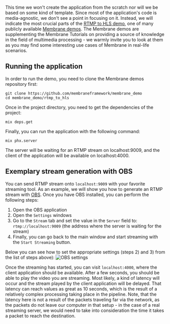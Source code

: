 This time we won't create the application from the scratch nor will we be based on some kind of template.
Since most of the application's code is media-agnostic, we don't see a point in focusing on it. Instead, we will indicate the most crucial parts of the
[RTMP to HLS demo](https://github.com/membraneframework/membrane_demo/rtmp_to_hls), one of many publicly available [Membrane demos](https://github.com/membraneframework/membrane_demo/).
The Membrane demos are supplementing the Membrane Tutorials on providing a source of knowledge in the field of multimedia processing - we warmly invite you to look at them as you may find some interesting
use cases of Membrane in real-life scenarios.

## Running the application

In order to run the demo, you need to clone the Membrane demos repository first:

```console
git clone https://github.com/membraneframework/membrane_demo
cd membrane_demo/rtmp_to_hls
```

Once in the project directory, you need to get the dependencies of the project:

```console
mix deps.get
```

Finally, you can run the application with the following command:

```console
mix phx.server
```

The server will be waiting for an RTMP stream on localhost:9009, and the client of the application will be available on localhost:4000.

## Exemplary stream generation with OBS

You can send RTMP stream onto `localhost:9009` with your favorite streaming tool. As an example, we will show you how to generate an RTMP stream with
[OBS](https://obsproject.com).
Once you have OBS installed, you can perform the following steps:

1. Open the OBS application
1. Open the `Settings` windows
1. Go to the `Stream` tab and set the value in the `Server` field to: `rtmp://localhost:9009` (the address where the server is waiting for the stream)
1. Finally, you can go back to the main window and start streaming with the `Start Streaming` button.

Below you can see how to set the appropriate settings (steps 2) and 3) from the list of steps above):
![OBS settings](doc_assets/OBS_settings.webp)

Once the streaming has started, you can visit `localhost:4000`, where the client application should be available. After a few seconds, you should be able to play
the video you are streaming. Most likely, a kind of latency will occur and the stream played by the client application will be delayed. That latency can reach values as great as 10 seconds, which is the result
of a relatively complex processing taking place in the pipeline. Note, that the latency here is not a result of the packets traveling far via the network, as the packets do not leave our computer in that setup - in the case of a real streaming server, we would need to take into consideration the time it takes a packet to reach the destination.
